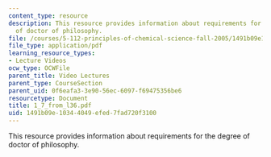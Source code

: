 ```yaml
---
content_type: resource
description: This resource provides information about requirements for the degree
  of doctor of philosophy.
file: /courses/5-112-principles-of-chemical-science-fall-2005/1491b09e10344049efed7fad720f3100_1_7_from_l36.pdf
file_type: application/pdf
learning_resource_types:
- Lecture Videos
ocw_type: OCWFile
parent_title: Video Lectures
parent_type: CourseSection
parent_uid: 0f6eafa3-3e90-56ec-6097-f69475356be6
resourcetype: Document
title: 1_7_from_l36.pdf
uid: 1491b09e-1034-4049-efed-7fad720f3100
---
```

This resource provides information about requirements for the degree of doctor of philosophy.

